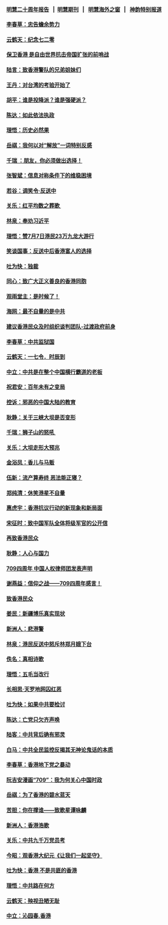 #### [明慧二十周年报告](https://github.com/gfw-breaker/mh-reports/blob/master/README.md?t=07200542) &nbsp;&nbsp;|&nbsp;&nbsp;[明慧期刊](https://github.com/gfw-breaker/mh-qikan) &nbsp;&nbsp;|&nbsp;&nbsp; [明慧海外之窗](https://github.com/gfw-breaker/mh-news/blob/master/README.md?t=07200542) &nbsp;&nbsp;|&nbsp;&nbsp; [神韵特别报道](https://github.com/gfw-breaker/mh-news/blob/master/shenyun.md?t=07200542) 

#### [李春草：忠告蟾余势力](../pages/nsc993/n11396852.md?t=07200542) 

#### [云鹤天：纪念七二零](../pages/nsc993/n11396646.md?t=07200542) 

#### [保卫香港 是自由世界抗击帝国扩张的前哨战](../pages/nsc993/n11393186.md?t=07200542) 

#### [陆言：致香港警队的兄弟姐妹们](../pages/nsc993/n11392281.md?t=07200542) 

#### [王丹：对台湾的考验开始了](../pages/nsc993/n11391258.md?t=07200542) 

#### [胡平：谁是投降派？谁是强硬派？](../pages/nsc993/n11391224.md?t=07200542) 

#### [陈达：如此依法执政](../pages/nsc993/n11388999.md?t=07200542) 

#### [理悟：历史必然果](../pages/nsc993/n11388741.md?t=07200542) 

#### [岳祺：我何以对“解放”一词特别反感](../pages/nsc993/n11385696.md?t=07200542) 

#### [千瑞 ：朋友，你必须做出选择！](../pages/nsc993/n11384949.md?t=07200542) 

#### [张智斌：信息对称条件下的维稳困境](../pages/nsc993/n11384812.md?t=07200542) 

#### [若谷：调笑令‧反送中](../pages/nsc993/n11383745.md?t=07200542) 

#### [关乐：红平均数之葬歌 ](../pages/nsc993/n11383498.md?t=07200542) 

#### [林泉：奉劝习近平](../pages/nsc993/n11383487.md?t=07200542) 

#### [理悟：赞7月7日港民23万九龙大游行](../pages/nsc993/n11383473.md?t=07200542) 

#### [笑谈国事：反送中后香港富人的选择](../pages/nsc993/n11382020.md?t=07200542) 

#### [吐为快：独裁](../pages/nsc993/n11382755.md?t=07200542) 

#### [同心：致广大正义善良的香港同胞](../pages/nsc993/n11382745.md?t=07200542) 

#### [观雨堂主：是时候了！](../pages/nsc993/n11382737.md?t=07200542) 

#### [海网：最不自量的是中共](../pages/nsc993/n11380440.md?t=07200542) 

#### [建议香港民众及时组织谈判团队-过渡政府前身](../pages/nsc993/n11379909.md?t=07200542) 

#### [李春草：中共监狱国](../pages/nsc993/n11378989.md?t=07200542) 

#### [云鹤天：一七令．时辰到](../pages/nsc993/n11379260.md?t=07200542) 

#### [中立：中共是在整个中国横行霸道的老板](../pages/nsc993/n11378382.md?t=07200542) 

#### [祝君安：百年未有之变局](../pages/nsc993/n11378376.md?t=07200542) 

#### [控诉：邪恶的中国大陆的教育](../pages/nsc993/n11378344.md?t=07200542) 

#### [耿静：关于三峡大坝是否变形](../pages/nsc993/n11375879.md?t=07200542) 

#### [千瑞：狮子山的怒吼 ](../pages/nsc993/n11375644.md?t=07200542) 

#### [关乐：大坝走形大预兆](../pages/nsc993/n11375629.md?t=07200542) 

#### [金浴凤：香儿与马贩](../pages/nsc993/n11375580.md?t=07200542) 

#### [伍新：流产算寿终  恶法能正寝？](../pages/nsc993/n11375581.md?t=07200542) 

#### [郑纯清：休笑港星不自量](../pages/nsc993/n11375555.md?t=07200542) 

#### [惠虎宇：香港抗议行动的新现象和新局面](../pages/nsc993/n11375501.md?t=07200542) 

#### [宋征时：致中国军队全体将级军官的公开信](../pages/nsc993/n11373354.md?t=07200542) 

#### [再致香港民众](../pages/nsc993/n11373870.md?t=07200542) 

#### [耿静：人心与国力](../pages/nsc993/n11373759.md?t=07200542) 

#### [709四周年 中国人权律师团发表声明](../pages/nsc993/n11373565.md?t=07200542) 

#### [谢燕益：信仰之战——709四周年感言！](../pages/nsc993/n11373388.md?t=07200542) 

#### [致香港民众](../pages/nsc993/n11373286.md?t=07200542) 

#### [姜民：新疆博乐真实现状](../pages/nsc993/n11371223.md?t=07200542) 

#### [新洲人：悲港警](../pages/nsc993/n11371174.md?t=07200542) 

#### [林泉：港民反送中怒斥林郑月娥下台](../pages/nsc993/n11370676.md?t=07200542) 

#### [佚名：真相诗歌](../pages/nsc993/n11370666.md?t=07200542) 

#### [理悟：五毛当改行](../pages/nsc993/n11369314.md?t=07200542) 

#### [长相思‧天罗地网囚红恶](../pages/nsc993/n11368444.md?t=07200542) 

#### [吐为快：如果中共要检讨](../pages/nsc993/n11368441.md?t=07200542) 

#### [陈达：亡党只欠齐声唤](../pages/nsc993/n11367838.md?t=07200542) 

#### [陆客：中共背后确有邪灵](../pages/nsc993/n11365263.md?t=07200542) 

#### [白马：中共全民监控反揭其无神论鬼话的本质](../pages/nsc993/n11365236.md?t=07200542) 

#### [李春草：香港地下党之暴动](../pages/nsc993/n11365210.md?t=07200542) 

#### [阮吉安漫画“709”：我为何关心中国时政](../pages/nsc993/n11362127.md?t=07200542) 

#### [岳祺：为了香港的碧水蓝天](../pages/nsc993/n11362627.md?t=07200542) 

#### [苦胆：你在撑谁——致歌星谭咏麟](../pages/nsc993/n11361348.md?t=07200542) 

#### [新洲人：香港浩歌](../pages/nsc993/n11361334.md?t=07200542) 

#### [关乐：中共九千万党员考](../pages/nsc993/n11361304.md?t=07200542) 

#### [今昭：观香港大纪元《让我们一起坚守》](../pages/nsc993/n11361244.md?t=07200542) 

#### [吐为快：香港  不是共匪的香港](../pages/nsc993/n11360918.md?t=07200542) 

#### [理悟：中共路在何方](../pages/nsc993/n11360509.md?t=07200542) 

#### [云鹤天：殃视丑陋无耻](../pages/nsc993/n11358872.md?t=07200542) 

#### [中立：沁园春.香港](../pages/nsc993/n11358843.md?t=07200542) 

